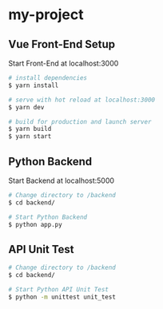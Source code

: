# my-project

## Vue Front-End Setup
Start Front-End at localhost:3000
```bash
# install dependencies
$ yarn install

# serve with hot reload at localhost:3000
$ yarn dev

# build for production and launch server
$ yarn build
$ yarn start
```

## Python Backend
Start Backend at localhost:5000
```bash
# Change directory to /backend
$ cd backend/

# Start Python Backend
$ python app.py
```

## API Unit Test
```bash
# Change directory to /backend
$ cd backend/

# Start Python API Unit Test
$ python -m unittest unit_test
```

